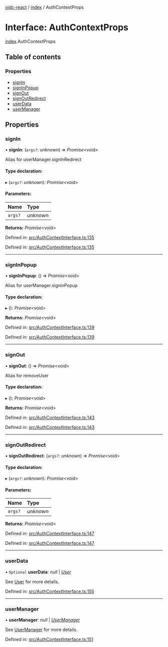 [oidc-react](../README.md) / [index](../modules/index.md) / AuthContextProps

# Interface: AuthContextProps

[index](../modules/index.md).AuthContextProps

## Table of contents

### Properties

- [signIn](index.authcontextprops.md#signin)
- [signInPopup](index.authcontextprops.md#signinpopup)
- [signOut](index.authcontextprops.md#signout)
- [signOutRedirect](index.authcontextprops.md#signoutredirect)
- [userData](index.authcontextprops.md#userdata)
- [userManager](index.authcontextprops.md#usermanager)

## Properties

### signIn

• **signIn**: (`args?`: *unknown*) => *Promise*<void\>

Alias for userManager.signInRedirect

#### Type declaration:

▸ (`args?`: *unknown*): *Promise*<void\>

#### Parameters:

Name | Type |
:------ | :------ |
`args?` | *unknown* |

**Returns:** *Promise*<void\>

Defined in: [src/AuthContextInterface.ts:135](https://github.com/bjerkio/oidc-react/blob/2957e85/src/AuthContextInterface.ts#L135)

Defined in: [src/AuthContextInterface.ts:135](https://github.com/bjerkio/oidc-react/blob/2957e85/src/AuthContextInterface.ts#L135)

___

### signInPopup

• **signInPopup**: () => *Promise*<void\>

Alias for userManager.signinPopup

#### Type declaration:

▸ (): *Promise*<void\>

**Returns:** *Promise*<void\>

Defined in: [src/AuthContextInterface.ts:139](https://github.com/bjerkio/oidc-react/blob/2957e85/src/AuthContextInterface.ts#L139)

Defined in: [src/AuthContextInterface.ts:139](https://github.com/bjerkio/oidc-react/blob/2957e85/src/AuthContextInterface.ts#L139)

___

### signOut

• **signOut**: () => *Promise*<void\>

Alias for removeUser

#### Type declaration:

▸ (): *Promise*<void\>

**Returns:** *Promise*<void\>

Defined in: [src/AuthContextInterface.ts:143](https://github.com/bjerkio/oidc-react/blob/2957e85/src/AuthContextInterface.ts#L143)

Defined in: [src/AuthContextInterface.ts:143](https://github.com/bjerkio/oidc-react/blob/2957e85/src/AuthContextInterface.ts#L143)

___

### signOutRedirect

• **signOutRedirect**: (`args?`: *unknown*) => *Promise*<void\>

#### Type declaration:

▸ (`args?`: *unknown*): *Promise*<void\>

#### Parameters:

Name | Type |
:------ | :------ |
`args?` | *unknown* |

**Returns:** *Promise*<void\>

Defined in: [src/AuthContextInterface.ts:147](https://github.com/bjerkio/oidc-react/blob/2957e85/src/AuthContextInterface.ts#L147)

Defined in: [src/AuthContextInterface.ts:147](https://github.com/bjerkio/oidc-react/blob/2957e85/src/AuthContextInterface.ts#L147)

___

### userData

• `Optional` **userData**: *null* \| [*User*](../classes/index.user.md)

See [User](https://github.com/IdentityModel/oidc-client-js/wiki#user) for more details.

Defined in: [src/AuthContextInterface.ts:155](https://github.com/bjerkio/oidc-react/blob/2957e85/src/AuthContextInterface.ts#L155)

___

### userManager

• **userManager**: *null* \| [*UserManager*](../classes/index.usermanager.md)

See [UserManager](https://github.com/IdentityModel/oidc-client-js/wiki#usermanager) for more details.

Defined in: [src/AuthContextInterface.ts:151](https://github.com/bjerkio/oidc-react/blob/2957e85/src/AuthContextInterface.ts#L151)
